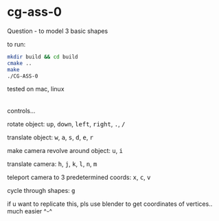 # cg-ass-0

Question - to model 3 basic shapes

to run:
```bash
mkdir build && cd build
cmake ..
make
./CG-ASS-0
```
tested on mac, linux
<br>
<br>
<br>
controls...

rotate object:
<kbd>up</kbd>, <kbd>down</kbd>, <kbd>left</kbd>, <kbd>right</kbd>, <kbd>.</kbd>, <kbd>/</kbd>

translate object:
<kbd>w</kbd>, <kbd>a</kbd>, <kbd>s</kbd>, <kbd>d</kbd>, <kbd>e</kbd>, <kbd>r</kbd>

make camera revolve around object:
<kbd>u</kbd>, <kbd>i</kbd>

translate camera:
<kbd>h</kbd>, <kbd>j</kbd>, <kbd>k</kbd>, <kbd>l</kbd>, <kbd>n</kbd>, <kbd>m</kbd>

teleport camera to 3 predetermined coords:
<kbd>x</kbd>, <kbd>c</kbd>, <kbd>v</kbd>

cycle through shapes:
<kbd>g</kbd>

if u want to replicate this, pls use blender to get coordinates of vertices.. much easier ^-^